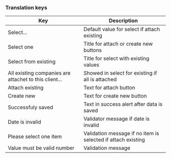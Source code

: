 ### Translation keys

| Key                                                   | Description                                                  |
|-------------------------------------------------------|--------------------------------------------------------------|
| Select...                                             | Default value for select if attach existing                  |
| Select one                                            | Title for attach or create new buttons                       |
| Select from existing                                  | Title for select with existing values                        |
| All existing companies are attachet to this client... | Showed in select for existing if all is attached             |
| Attach existing                                       | Text for attach button                                       | 
| Create new                                            | Text for create new button                                   |
| Successfuly saved                                     | Text in success alert after data is saved                    |
| Date is invalid                                       | Validator message if date is invalid                         |
| Please select one item                                | Validation message if no item is selected if attach existing |
| Value must be valid number                            | Validation message                                           |
